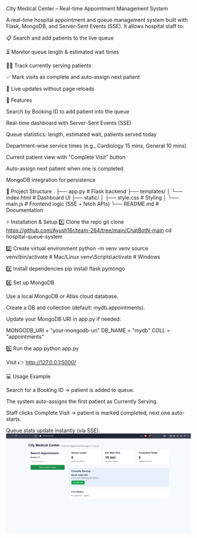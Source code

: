 City Medical Center – Real-time Appointment Management System

A real-time hospital appointment and queue management system built with Flask, MongoDB, and Server-Sent Events (SSE).
It allows hospital staff to:

📋 Search and add patients to the live queue

⏳ Monitor queue length & estimated wait times

👩‍⚕️ Track currently serving patients

✅ Mark visits as complete and auto-assign next patient

📡 Live updates without page reloads

🚀 Features

Search by Booking ID to add patient into the queue

Real-time dashboard with Server-Sent Events (SSE)

Queue statistics: length, estimated wait, patients served today

Department-wise service times (e.g., Cardiology 15 mins, General 10 mins)

Current patient view with "Complete Visit" button

Auto-assign next patient when one is completed

MongoDB integration for persistence

📂 Project Structure
.
├── app.py                # Flask backend
├── templates/
│   └── index.html        # Dashboard UI
├── static/
│   ├── style.css         # Styling
│   └── main.js           # Frontend logic (SSE + fetch APIs)
└── README.md             # Documentation

⚡ Installation & Setup
1️⃣ Clone the repo
git clone https://github.com/Ayush16r/team-264/tree/main/ChatBotN-main
cd hospital-queue-system

2️⃣ Create virtual environment
python -m venv venv
source venv/bin/activate   # Mac/Linux
venv\Scripts\activate      # Windows

3️⃣ Install dependencies
pip install flask pymongo

4️⃣ Set up MongoDB

Use a local MongoDB or Atlas cloud database.

Create a DB and collection (default: mydb.appointments).

Update your MongoDB URI in app.py if needed:

MONGODB_URI = "your-mongodb-uri"
DB_NAME = "mydb"
COLL = "appointments"

5️⃣ Run the app
python app.py


Visit 👉 http://127.0.0.1:5000/

💻 Usage Example

Search for a Booking ID → patient is added to queue.

The system auto-assigns the first patient as Currently Serving.

Staff clicks Complete Visit → patient is marked completed, next one auto-starts.

Queue stats update instantly (via SSE).
![alt text](image.png)

